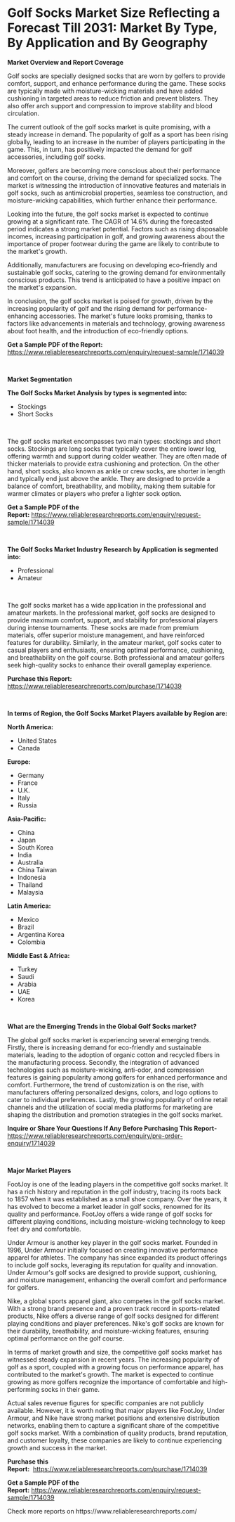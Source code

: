 <p><h1>Golf Socks Market Size Reflecting a Forecast Till 2031: Market By Type, By Application and By Geography</h1></p><p><strong>Market Overview and Report Coverage</strong></p>
<p><p>Golf socks are specially designed socks that are worn by golfers to provide comfort, support, and enhance performance during the game. These socks are typically made with moisture-wicking materials and have added cushioning in targeted areas to reduce friction and prevent blisters. They also offer arch support and compression to improve stability and blood circulation.</p><p>The current outlook of the golf socks market is quite promising, with a steady increase in demand. The popularity of golf as a sport has been rising globally, leading to an increase in the number of players participating in the game. This, in turn, has positively impacted the demand for golf accessories, including golf socks.</p><p>Moreover, golfers are becoming more conscious about their performance and comfort on the course, driving the demand for specialized socks. The market is witnessing the introduction of innovative features and materials in golf socks, such as antimicrobial properties, seamless toe construction, and moisture-wicking capabilities, which further enhance their performance.</p><p>Looking into the future, the golf socks market is expected to continue growing at a significant rate. The CAGR of 14.6% during the forecasted period indicates a strong market potential. Factors such as rising disposable incomes, increasing participation in golf, and growing awareness about the importance of proper footwear during the game are likely to contribute to the market's growth.</p><p>Additionally, manufacturers are focusing on developing eco-friendly and sustainable golf socks, catering to the growing demand for environmentally conscious products. This trend is anticipated to have a positive impact on the market's expansion.</p><p>In conclusion, the golf socks market is poised for growth, driven by the increasing popularity of golf and the rising demand for performance-enhancing accessories. The market's future looks promising, thanks to factors like advancements in materials and technology, growing awareness about foot health, and the introduction of eco-friendly options.</p></p>
<p><strong>Get a Sample PDF of the Report:</strong> <a href="https://www.reliableresearchreports.com/enquiry/request-sample/1714039">https://www.reliableresearchreports.com/enquiry/request-sample/1714039</a></p>
<p>&nbsp;</p>
<p><strong>Market Segmentation</strong></p>
<p><strong>The Golf Socks Market Analysis by types is segmented into:</strong></p>
<p><ul><li>Stockings</li><li>Short Socks</li></ul></p>
<p>&nbsp;</p>
<p><p>The golf socks market encompasses two main types: stockings and short socks. Stockings are long socks that typically cover the entire lower leg, offering warmth and support during colder weather. They are often made of thicker materials to provide extra cushioning and protection. On the other hand, short socks, also known as ankle or crew socks, are shorter in length and typically end just above the ankle. They are designed to provide a balance of comfort, breathability, and mobility, making them suitable for warmer climates or players who prefer a lighter sock option.</p></p>
<p><strong>Get a Sample PDF of the Report:</strong>&nbsp;<a href="https://www.reliableresearchreports.com/enquiry/request-sample/1714039">https://www.reliableresearchreports.com/enquiry/request-sample/1714039</a></p>
<p>&nbsp;</p>
<p><strong>The Golf Socks Market Industry Research by Application is segmented into:</strong></p>
<p><ul><li>Professional</li><li>Amateur</li></ul></p>
<p>&nbsp;</p>
<p><p>The golf socks market has a wide application in the professional and amateur markets. In the professional market, golf socks are designed to provide maximum comfort, support, and stability for professional players during intense tournaments. These socks are made from premium materials, offer superior moisture management, and have reinforced features for durability. Similarly, in the amateur market, golf socks cater to casual players and enthusiasts, ensuring optimal performance, cushioning, and breathability on the golf course. Both professional and amateur golfers seek high-quality socks to enhance their overall gameplay experience.</p></p>
<p><strong>Purchase this Report:</strong>&nbsp; <a href="https://www.reliableresearchreports.com/purchase/1714039">https://www.reliableresearchreports.com/purchase/1714039</a></p>
<p>&nbsp;</p>
<p><strong>In terms of Region, the Golf Socks Market Players available by Region are:</strong></p>
<p>
    <p> <strong> North America: </strong>
        <ul>
            <li>United States</li>
            <li>Canada</li>
        </ul>
        </p> 
    <p> <strong> Europe: </strong>
        <ul>
            <li>Germany</li>
            <li>France</li>
            <li>U.K.</li>
            <li>Italy</li>
            <li>Russia</li>
        </ul>
        </p> 
    <p> <strong> Asia-Pacific: </strong>
        <ul>
            <li>China</li>
            <li>Japan</li>
            <li>South Korea</li>
            <li>India</li>
            <li>Australia</li>
            <li>China Taiwan</li>
            <li>Indonesia</li>
            <li>Thailand</li>
            <li>Malaysia</li>
        </ul>
        </p> 
    <p> <strong> Latin America: </strong>
        <ul>
            <li>Mexico</li>
            <li>Brazil</li>
            <li>Argentina Korea</li>
            <li>Colombia</li>
        </ul>
        </p> 
    <p> <strong> Middle East & Africa: </strong>
        <ul>
            <li>Turkey</li>
            <li>Saudi</li>
            <li>Arabia</li>
            <li>UAE</li>
            <li>Korea</li>
        </ul>
    </p>
    </p>
<p>&nbsp;</p>
<p><strong>What are the Emerging Trends in the Global Golf Socks market?</strong></p>
<p><p>The global golf socks market is experiencing several emerging trends. Firstly, there is increasing demand for eco-friendly and sustainable materials, leading to the adoption of organic cotton and recycled fibers in the manufacturing process. Secondly, the integration of advanced technologies such as moisture-wicking, anti-odor, and compression features is gaining popularity among golfers for enhanced performance and comfort. Furthermore, the trend of customization is on the rise, with manufacturers offering personalized designs, colors, and logo options to cater to individual preferences. Lastly, the growing popularity of online retail channels and the utilization of social media platforms for marketing are shaping the distribution and promotion strategies in the golf socks market.</p></p>
<p><strong>Inquire or Share Your Questions If Any Before Purchasing This Report</strong>- <a href="https://www.reliableresearchreports.com/enquiry/pre-order-enquiry/1714039">https://www.reliableresearchreports.com/enquiry/pre-order-enquiry/1714039</a></p>
<p>&nbsp;</p>
<p><strong>Major Market Players</strong></p>
<p><p>FootJoy is one of the leading players in the competitive golf socks market. It has a rich history and reputation in the golf industry, tracing its roots back to 1857 when it was established as a small shoe company. Over the years, it has evolved to become a market leader in golf socks, renowned for its quality and performance. FootJoy offers a wide range of golf socks for different playing conditions, including moisture-wicking technology to keep feet dry and comfortable.</p><p>Under Armour is another key player in the golf socks market. Founded in 1996, Under Armour initially focused on creating innovative performance apparel for athletes. The company has since expanded its product offerings to include golf socks, leveraging its reputation for quality and innovation. Under Armour's golf socks are designed to provide support, cushioning, and moisture management, enhancing the overall comfort and performance for golfers.</p><p>Nike, a global sports apparel giant, also competes in the golf socks market. With a strong brand presence and a proven track record in sports-related products, Nike offers a diverse range of golf socks designed for different playing conditions and player preferences. Nike's golf socks are known for their durability, breathability, and moisture-wicking features, ensuring optimal performance on the golf course.</p><p>In terms of market growth and size, the competitive golf socks market has witnessed steady expansion in recent years. The increasing popularity of golf as a sport, coupled with a growing focus on performance apparel, has contributed to the market's growth. The market is expected to continue growing as more golfers recognize the importance of comfortable and high-performing socks in their game.</p><p>Actual sales revenue figures for specific companies are not publicly available. However, it is worth noting that major players like FootJoy, Under Armour, and Nike have strong market positions and extensive distribution networks, enabling them to capture a significant share of the competitive golf socks market. With a combination of quality products, brand reputation, and customer loyalty, these companies are likely to continue experiencing growth and success in the market.</p></p>
<p><strong>Purchase this Report:</strong>&nbsp;&nbsp;<a href="https://www.reliableresearchreports.com/purchase/1714039">https://www.reliableresearchreports.com/purchase/1714039</a></p>
<p></p>
<p><strong>Get a Sample PDF of the Report:</strong>&nbsp;<a href="https://www.reliableresearchreports.com/enquiry/request-sample/1714039">https://www.reliableresearchreports.com/enquiry/request-sample/1714039</a></p>
<p>Check more reports on https://www.reliableresearchreports.com/</p>